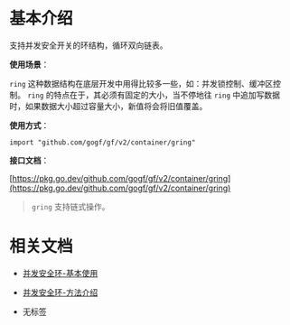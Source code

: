# 基本介绍

支持并发安全开关的环结构，循环双向链表。

**使用场景**：

`ring` 这种数据结构在底层开发中用得比较多一些，如：并发锁控制、缓冲区控制。 `ring` 的特点在于，其必须有固定的大小，当不停地往 `ring` 中追加写数据时，如果数据大小超过容量大小，新值将会将旧值覆盖。

**使用方式**：

```
import "github.com/gogf/gf/v2/container/gring"
```

**接口文档**：

[https://pkg.go.dev/github.com/gogf/gf/v2/container/gring](https://pkg.go.dev/github.com/gogf/gf/v2/container/gring)

> `gring` 支持链式操作。

# 相关文档

- [并发安全环-基本使用](/docs/组件列表/数据结构/并发安全环-gring/并发安全环-基本使用)
- [并发安全环-方法介绍](/docs/组件列表/数据结构/并发安全环-gring/并发安全环-方法介绍)

- 无标签